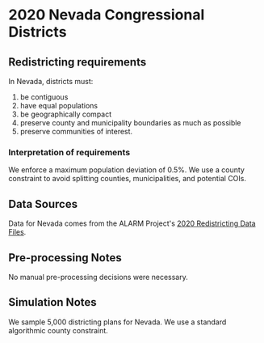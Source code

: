 # 2020 Nevada Congressional Districts

## Redistricting requirements
In Nevada, districts must:

1. be contiguous
1. have equal populations
1. be geographically compact
1. preserve county and municipality boundaries as much as possible
1. preserve communities of interest.

### Interpretation of requirements
We enforce a maximum population deviation of 0.5%.
We use a county constraint to avoid splitting counties, municipalities, and potential COIs.

## Data Sources
Data for Nevada comes from the ALARM Project's [2020 Redistricting Data Files](https://alarm-redist.github.io/posts/2021-08-10-census-2020/).

## Pre-processing Notes
No manual pre-processing decisions were necessary.

## Simulation Notes
We sample 5,000 districting plans for Nevada.
We use a standard algorithmic county constraint.
